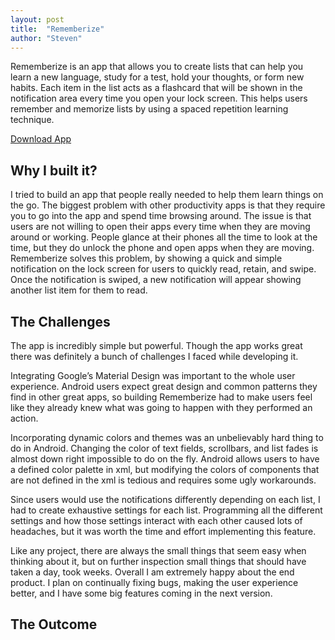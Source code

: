 ```yaml
---
layout: post
title:  "Rememberize"
author: "Steven"
---
```






Rememberize is an app that allows you to create lists that can help you learn a new language, study for a test, hold your thoughts, or form new habits. Each item in the list acts as a flashcard that will be shown in the notification area every time you open your lock screen. This helps users remember and memorize lists by using a spaced repetition learning technique.

[Download App](https://play.google.com/store/apps/details?id=com.tuccilabs.rememberize)

## Why I built it?

I tried to build an app that people really needed to help them learn things on the go. The biggest problem with other productivity apps is that they require you to go into the app and spend time browsing around. The issue is that users are not willing to open their apps every time when they are moving around or working. People glance at their phones all the time to look at the time, but they do unlock the phone and open apps when they are moving. Rememberize solves this problem, by showing a quick and simple notification on the lock screen for users to quickly read, retain, and swipe. Once the notification is swiped, a new notification will appear showing another list item for them to read.

##  The Challenges

The app is incredibly simple but powerful. Though the app works great there was definitely a bunch of challenges I faced while developing it.

Integrating Google’s Material Design was important to the whole user experience. Android users expect great design and common patterns they find in other great apps, so building Rememberize had to make users feel like they already knew what was going to happen with they performed an action.

Incorporating dynamic colors and themes was an unbelievably hard thing to do in Android. Changing the color of text fields, scrollbars, and list fades is almost down right impossible to do on the fly. Android allows users to have a defined color palette in xml, but modifying the colors of components that are not defined in the xml is tedious and requires some ugly workarounds.

Since users would use the notifications differently depending on each list, I had to create exhaustive settings for each list. Programming all the different settings and how those settings interact with each other caused lots of headaches, but it was worth the time and effort implementing this feature.

Like any project, there are always the small things that seem easy when thinking about it, but on further inspection small things that should have taken a day, took weeks. Overall I am extremely happy about the end product. I plan on continually fixing bugs, making the user experience better, and I have some big features coming in the next version.

## The Outcome
